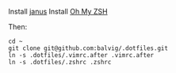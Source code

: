Install [janus](https://github.com/carlhuda/janus)
Install [Oh My ZSH](https://github.com/robbyrussell/oh-my-zsh)

Then:

    cd ~
    git clone git@github.com:balvig/.dotfiles.git
    ln -s .dotfiles/.vimrc.after .vimrc.after
    ln -s .dotfiles/.zshrc .zshrc
